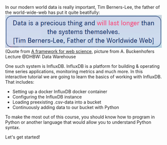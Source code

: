 In our modern world data is really important, Tim Berners-Lee, the father of the world-wide-web has put it quite beatifully:
![Tim Berners-Lee Quote](./assets/tim-berners-lee.png)
(Quote from [A framework for web science](https://dl.acm.org/doi/10.1561/1800000001), picture from A. Buckenhofers Lecture @DHBW: Data Warehouse

One such system is InfluxDB. InfluxDB is a platform for building & operating time series applications, monitoring metrics and much more. In this interactive tutorial we are going to learn the basics of working with InfluxDB. That includes:

- Setting up a docker InfluxDB docker container
- Configuring the InfluxDB instance
- Loading preexisting .csv-data into a bucket
- Continuously adding data to our bucket with Python

To make the most out of this course, you should know how to program in Python or another language that would allow you to understand Python syntax.

Let's get started!